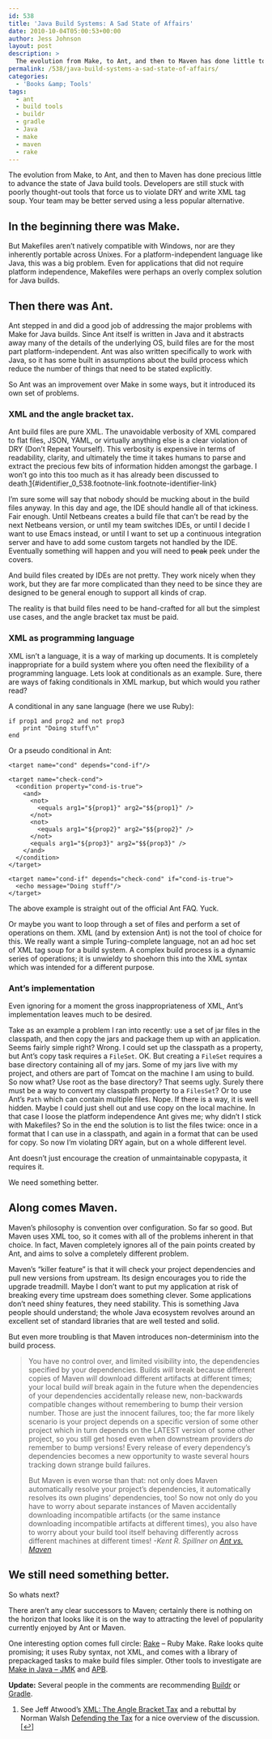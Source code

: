```yaml
---
id: 538
title: 'Java Build Systems: A Sad State of Affairs'
date: 2010-10-04T05:00:53+00:00
author: Jess Johnson
layout: post
description: >
  The evolution from Make, to Ant, and then to Maven has done little to improve Java build tools. Your team is better served using a less popular alternative.
permalink: /538/java-build-systems-a-sad-state-of-affairs/
categories:
  - 'Books &amp; Tools'
tags:
  - ant
  - build tools
  - buildr
  - gradle
  - Java
  - make
  - maven
  - rake
---
```

The evolution from Make, to Ant, and then to Maven has done precious little to advance the state of Java build tools. Developers are still stuck with poorly thought-out tools that force us to violate DRY and write XML tag soup. Your team may be better served using a less popular alternative.<!--more-->

## In the beginning there was Make.

But Makefiles aren&#8217;t natively compatible with Windows, nor are they inherently portable across Unixes. For a platform-independent language like Java, this was a big problem. Even for applications that did not require platform independence, Makefiles were perhaps an overly complex solution for Java builds.

## Then there was Ant.

Ant stepped in and did a good job of addressing the major problems with Make for Java builds. Since Ant itself is written in Java and it abstracts away many of the details of the underlying OS, build files are for the most part platform-independent. Ant was also written specifically to work with Java, so it has some built in assumptions about the build process which reduce the number of things that need to be stated explicitly.

So Ant was an improvement over Make in some ways, but it introduced its own set of problems.

### XML and the angle bracket tax.

Ant build files are pure XML. The unavoidable verbosity of XML compared to flat files, JSON, YAML, or virtually anything else is a clear violation of DRY (Don&#8217;t Repeat Yourself). This verbosity is expensive in terms of readability, clarity, and ultimately the time it takes humans to parse and extract the precious few bits of information hidden amongst the garbage. I won&#8217;t go into this too much as it has already been discussed to death.[1](#footnote_0_538 "See Jeff Atwood&rsquo;s XML: The Angle Bracket Tax and a rebuttal by Norman Walsh Defending the Tax for a nice overview of the discussion."){#identifier_0_538.footnote-link.footnote-identifier-link}

I&#8217;m sure some will say that nobody should be mucking about in the build files anyway. In this day and age, the IDE should handle all of that ickiness. Fair enough. Until Netbeans creates a build file that can&#8217;t be read by the next Netbeans version, or until my team switches IDEs, or until I decide I want to use Emacs instead, or until I want to set up a continuous integration server and have to add some custom targets not handled by the IDE. Eventually something will happen and you will need to <del datetime="2011-01-12T16:06:51+00:00">peak</del> peek under the covers.

And build files created by IDEs are not pretty. They work nicely when they work, but they are far more complicated than they need to be since they are designed to be general enough to support all kinds of crap.

The reality is that build files need to be hand-crafted for all but the simplest use cases, and the angle bracket tax must be paid.

### XML as programming language

XML isn&#8217;t a language, it is a way of marking up documents. It is completely inappropriate for a build system where you often need the flexibility of a programming language. Lets look at conditionals as an example. Sure, there are ways of faking conditionals in XML markup, but which would you rather read?

A conditional in any sane language (here we use Ruby):

<pre><code class="language-ruby">if prop1 and prop2 and not prop3
    print "Doing stuff\n"
end</code></pre>

Or a pseudo conditional in Ant:

    <target name="cond" depends="cond-if"/>
    
    <target name="check-cond">
      <condition property="cond-is-true">
        <and>
          <not>
            <equals arg1="${prop1}" arg2="$${prop1}" />
          </not>
          <not>
            <equals arg1="${prop2}" arg2="$${prop2}" />
          </not>
          <equals arg1="${prop3}" arg2="$${prop3}" />
        </and>
      </condition>
    </target>
    
    <target name="cond-if" depends="check-cond" if="cond-is-true">
      <echo message="Doing stuff"/>
    </target>

The above example is straight out of the official Ant FAQ. Yuck.

Or maybe you want to loop through a set of files and perform a set of operations on them. XML (and by extension Ant) is not the tool of choice for this. We really want a simple Turing-complete language, not an ad hoc set of XML tag soup for a build system. A complex build process is a dynamic series of operations; it is unwieldy to shoehorn this into the XML syntax which was intended for a different purpose.

### Ant&#8217;s implementation

Even ignoring for a moment the gross inappropriateness of XML, Ant&#8217;s implementation leaves much to be desired.

Take as an example a problem I ran into recently: use a set of jar files in the classpath, and then copy the jars and package them up with an application. Seems fairly simple right? Wrong. I could set up the classpath as a property, but Ant&#8217;s copy task requires a `FileSet`. OK. But creating a `FileSet` requires a base directory containing all of my jars. Some of my jars live with my project, and others are part of Tomcat on the machine I am using to build. So now what? Use root as the base directory? That seems ugly. Surely there must be a way to convert my classpath property to a `FilesSet`? Or to use Ant&#8217;s `Path` which can contain multiple files. Nope. If there is a way, it is well hidden. Maybe I could just shell out and use copy on the local machine. In that case I loose the platform independence Ant gives me; why didn&#8217;t I stick with Makefiles? So in the end the solution is to list the files twice: once in a format that I can use in a classpath, and again in a format that can be used for copy. So now I&#8217;m violating DRY again, but on a whole different level.

Ant doesn&#8217;t just encourage the creation of unmaintainable copypasta, it requires it.

We need something better.

## Along comes Maven.

Maven&#8217;s philosophy is convention over configuration. So far so good. But Maven uses XML too, so it comes with all of the problems inherent in that choice. In fact, Maven completely ignores all of the pain points created by Ant, and aims to solve a completely different problem.

Maven&#8217;s &#8220;killer feature&#8221; is that it will check your project dependencies and pull new versions from upstream. Its design encourages you to ride the upgrade treadmill. Maybe I don&#8217;t want to put my application at risk of breaking every time upstream does something clever. Some applications don&#8217;t need shiny features, they need stability. This is something Java people should understand; the whole Java ecosystem revolves around an excellent set of standard libraries that are well tested and solid.

But even more troubling is that Maven introduces non-determinism into the build process.

> You have no control over, and limited visibility into, the dependencies specified by your dependencies. Builds _will_ break because different copies of Maven _will_ download different artifacts at different times; your local build _will_ break again in the future when the dependencies of your dependencies accidentally release new, non-backwards compatible changes without remembering to bump their version number. Those are just the innocent failures, too; the far more likely scenario is your project depends on a specific version of some other project which in turn depends on the LATEST version of some other project, so you still get hosed even when downstream providers _do_ remember to bump versions! Every release of every dependency’s dependencies becomes a new opportunity to waste several hours tracking down strange build failures.
> 
> But Maven is even worse than that: not only does Maven automatically resolve your project’s dependencies, it automatically resolves its own plugins’ dependencies, too! So now not only do you have to worry about separate instances of Maven accidentally downloading incompatible artifacts (or the same instance downloading incompatible artifacts at different times), you also have to worry about your build tool itself behaving differently across different machines at different times! <cite>-Kent R. Spillner on <a href="http://kent.spillner.org/blog/work/2009/11/14/java-build-tools.html">Ant vs. Maven</a></cite>

## We still need something better.

So whats next?

There aren&#8217;t any clear successors to Maven; certainly there is nothing on the horizon that looks like it is on the way to attracting the level of popularity currently enjoyed by Ant or Maven.

One interesting option comes full circle: [Rake](http://rake.rubyforge.org/) &#8211; Ruby Make. Rake looks quite promising; it uses Ruby syntax, not XML, and comes with a library of prepackaged tasks to make build files simpler. Other tools to investigate are [Make in Java &#8211; JMK](http://jmk.sourceforge.net/edu/neu/ccs/jmk/index.html) and [APB](http://java-source.net/open-source/build-systems/apb).

**Update:** Several people in the comments are recommending [Buildr](http://buildr.apache.org/) or [Gradle](http://gradle.org).

<ol class="footnotes">
  <li id="footnote_0_538" class="footnote">
    See Jeff Atwood&#8217;s <a href="http://www.codinghorror.com/blog/2008/05/xml-the-angle-bracket-tax.html">XML: The Angle Bracket Tax</a> and a rebuttal by Norman Walsh <a href="http://norman.walsh.name/2008/05/13/thetax">Defending the Tax</a> for a nice overview of the discussion. [<a href="#identifier_0_538" class="footnote-link footnote-back-link">&#8617;</a>]
  </li>
</ol>
